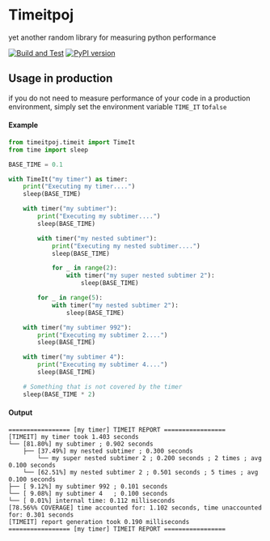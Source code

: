 # Timeitpoj

yet another random library for measuring python performance

[![Build and Test](https://github.com/jvanmelckebeke/timeitpoj/actions/workflows/run-tests.yaml/badge.svg)](https://github.com/jvanmelckebeke/timeitpoj/actions/workflows/run-tests.yaml)
[![PyPI version](https://badge.fury.io/py/timeitpoj.svg)](https://badge.fury.io/py/timeitpoj)

## Usage in production

if you do not need to measure performance of your code in a production environment, simply set the environment
variable `TIME_IT` to`false`

#### Example

```python
from timeitpoj.timeit import TimeIt
from time import sleep

BASE_TIME = 0.1

with TimeIt("my timer") as timer:
    print("Executing my timer....")
    sleep(BASE_TIME)

    with timer("my subtimer"):
        print("Executing my subtimer....")
        sleep(BASE_TIME)

        with timer("my nested subtimer"):
            print("Executing my nested subtimer....")
            sleep(BASE_TIME)

            for _ in range(2):
                with timer("my super nested subtimer 2"):
                    sleep(BASE_TIME)

        for _ in range(5):
            with timer("my nested subtimer 2"):
                sleep(BASE_TIME)

    with timer("my subtimer 992"):
        print("Executing my subtimer 2....")
        sleep(BASE_TIME)

    with timer("my subtimer 4"):
        print("Executing my subtimer 4....")
        sleep(BASE_TIME)

    # Something that is not covered by the timer
    sleep(BASE_TIME * 2)
```

#### Output

```
================= [my timer] TIMEIT REPORT =================
[TIMEIT] my timer took 1.403 seconds
└── [81.80%] my subtimer ; 0.902 seconds
    ├── [37.49%] my nested subtimer ; 0.300 seconds
        └── my super nested subtimer 2 ; 0.200 seconds ; 2 times ; avg 0.100 seconds
    └── [62.51%] my nested subtimer 2 ; 0.501 seconds ; 5 times ; avg 0.100 seconds
├── [ 9.12%] my subtimer 992 ; 0.101 seconds
└── [ 9.08%] my subtimer 4   ; 0.100 seconds
└── [ 0.01%] internal time: 0.112 milliseconds
[78.56%% COVERAGE] time accounted for: 1.102 seconds, time unaccounted for: 0.301 seconds
[TIMEIT] report generation took 0.190 milliseconds
================= [my timer] TIMEIT REPORT =================
```